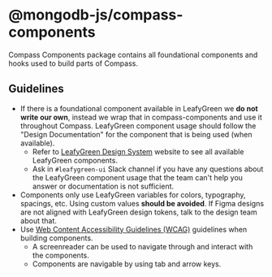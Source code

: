 # @mongodb-js/compass-components

Compass Components package contains all foundational components and hooks used to build parts of Compass.

## Guidelines

- If there is a foundational component available in LeafyGreen we **do not write our own**, instead we wrap that in compass-components and use it throughout Compass. LeafyGreen component usage should follow the "Design Documentation" for the component that is being used (when available).
  - Refer to [LeafyGreen Design System](https://www.mongodb.design/) website to see all available LeafyGreen components.
  - Ask in `#leafygreen-ui` Slack channel if you have any questions about the LeafyGreen component usage that the team can't help you answer or documentation is not sufficient.
- Components only use LeafyGreen variables for colors, typography, spacings, etc. Using custom values **should be avoided**. If Figma designs are not aligned with LeafyGreen design tokens, talk to the design team about that.
- Use [Web Content Accessibility Guidelines (WCAG)](https://www.w3.org/WAI/standards-guidelines/wcag/) guidelines when building components.
  - A screenreader can be used to navigate through and interact with the components.
  - Components are navigable by using tab and arrow keys.
